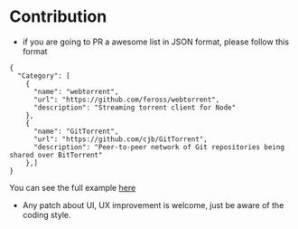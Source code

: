 Contribution
==
- if you are going to PR a awesome list in JSON format, please follow this format
```
{
  "Category": [
    {
      "name": "webtorrent",
      "url": "https://github.com/feross/webtorrent",
      "description": "Streaming torrent client for Node"
    },
    {
      "name": "GitTorrent",
      "url": "https://github.com/cjb/GitTorrent",
      "description": "Peer-to-peer network of Git repositories being shared over BitTorrent"
    },]
}
```
You can see the full example [here](https://github.com/lockys/awesome-search/blob/master/data/awesome-nodejs.json)
- Any patch about UI, UX improvement is welcome, just be aware of the coding style.
